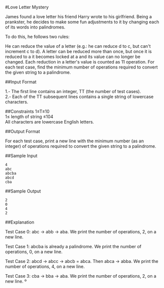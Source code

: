 #Love Letter Mystery

James found a love letter his friend Harry wrote to his girlfriend. Being a prankster, he decides to make some fun adjustments to it by changing each of its words into palindromes.

To do this, he follows two rules:

He can reduce the value of a letter (e.g.: he can reduce d to c, but can't increment c to d).
A letter can be reduced more than once, but once it is reduced to a it becomes locked at a and its value can no longer be changed.
Each reduction in a letter's value is counted as 11 operation. For each test case, find the minimum number of operations required to convert the given string to a palindrome.

##Input Format

1.- The first line contains an integer, TT (the number of test cases).   
2.- Each of the TT subsequent lines contains a single string of lowercase characters.  

##Constraints 
1≤T≤10  
1≤ length of string ≤104  
All characters are lowercase English letters. 

##Output Format

For each test case, print a new line with the minimum number (as an integer) of operations required to convert the given string to a palindrome.

##Sample Input

```
4  
abc  
abcba  
abcd  
cba  
```

##Sample Output

```
2  
0  
4  
2  
```

##Explanation

Test Case 0: abc → abb → aba. We print the number of operations, 2, on a new line.

Test Case 1: abcba is already a palindrome. We print the number of operations, 0, on a new line.

Test Case 2: abcd → abcc → abcb = abca. Then abca → abba. We print the number of operations, 4, on a new line.

Test Case 3: cba → bba → aba. We print the number of operations, 2, on a new line.
º
